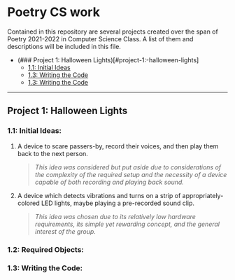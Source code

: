 

<h1>Poetry CS work</h1>

Contained in this repository are several projects created over the span of Poetry 2021-2022 in Computer Science Class. A list of them and descriptions will be included in this file.


 - (### Project 1: Halloween Lights)[#project-1:-halloween-lights]
    - [1.1: Initial Ideas](#1.1:-initial-ideas:)
    - [1.3: Writing the Code](#1.2:-required-objects:)
    - [1.3: Writing the Code](#1.3-writing-the-code:)
___

## Project 1: Halloween Lights

###    1.1: Initial Ideas:

1. A device to scare passers-by, record their voices, and then play them back to the next person.</p>
    > _This idea was considered but put aside due to considerations of the complexity of the required setup and the necessity of a device capable of both recording and playing back sound._

2. A device which detects vibrations and turns on a strip of appropriately-colored LED lights, maybe playing a pre-recorded sound clip.
    > _This idea was chosen due to its relatively low hardware requirements, its simple yet rewarding concept, and the general interest of the group._

###     1.2: Required Objects:

###     1.3: Writing the Code: